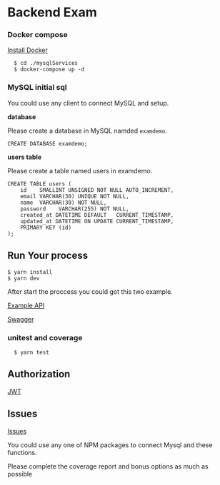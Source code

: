 # Backend Exam

### Docker compose

[Install Docker](https://www.cherryservers.com/blog/how-to-install-and-use-docker-compose-on-ubuntu-20-04)

```
  $ cd ./mysqlServices
  $ docker-compose up -d
```

### MySQL initial sql

You could use any client to connect MySQL and setup.

**database**

Please create a database in MySQL namded `examdemo`.

```
CREATE DATABASE examdemo;
```

**users table**

Please create a table named users in examdemo.

```
CREATE TABLE users (
    id    SMALLINT UNSIGNED NOT NULL AUTO_INCREMENT,
    email VARCHAR(30) UNIQUE NOT NULL,
    name  VARCHAR(30) NOT NULL,
    password    VARCHAR(255) NOT NULL,
    created_at DATETIME DEFAULT   CURRENT_TIMESTAMP,
    updated_at DATETIME ON UPDATE CURRENT_TIMESTAMP,
    PRIMARY KEY (id)
);
```

## Run Your process

```
$ yarn install
$ yarn dev
```

After start the proccess you could got this two example.

[Example API](http://localhost:3000/example)

[Swagger](http://localhost:3000/api-docs)

### unitest and coverage

```
  $ yarn test
```

## Authorization

[JWT](https://en.wikipedia.org/wiki/JSON_Web_Token)

## Issues

[Issues](https://github.com/frankxulock/ExamQuestions/issues)

You could use any one of NPM packages to connect Mysql and these functions.

Please complete the coverage report and bonus options as much as possible
